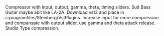 Compressor with input, output, gamma, theta, timing sliders. Suit Bass Guitar maybe abit like LA-2A. Download vst3 and place in c:programfiles/Steinberg/VstPlugins. Increase input for more compression and compansate with output slider, use gamma and theta attack release.
Studio Type compression.
